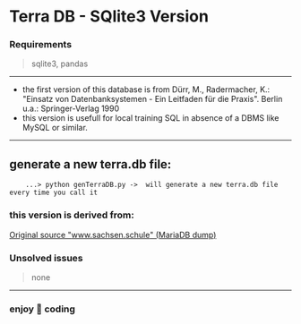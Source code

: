 # Terra DB - SQlite3 Version
### Requirements
 > sqlite3,
 > pandas
---
- the first version of this database is from Dürr, M., Radermacher, K.: "Einsatz von Datenbanksystemen - Ein Leitfaden für die Praxis". Berlin u.a.: Springer-Verlag 1990
- this version is usefull for local training SQL in absence of a DBMS like MySQL or similar.

 ---
 ## generate a new terra.db file:
        ...> python genTerraDB.py ->  will generate a new terra.db file every time you call it

### this version is derived from:
[Original source "www.sachsen.schule" (MariaDB dump)](https://www.sachsen.schule/~terra/terra2023.sql)


### Unsolved issues
>none
---
### enjoy 🍝 coding

